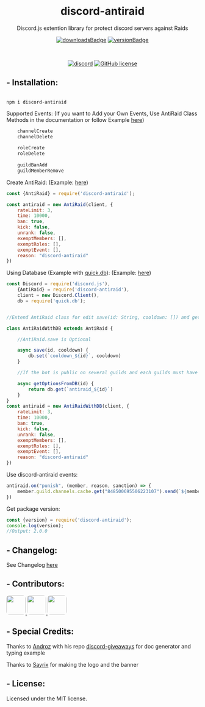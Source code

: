<div align="center">

# discord-antiraid
Discord.js extention library for protect discord servers against Raids

[![downloadsBadge](https://img.shields.io/npm/dt/discord-antiraid?style=for-the-badge)](https://npmjs.com/discord-antiraid)
[![versionBadge](https://img.shields.io/npm/v/discord-antiraid?style=for-the-badge)](https://npmjs.com/discord-antiraid)

<br>

[![discord](https://discord.com/api/guilds/848500695506223104/widget.png)](https://discord.gg/ahjFrbk2Nr)
[![GitHub license](https://img.shields.io/github/license/Derpinou/discord-antiraid.svg)](https://github.com/Derpinou/discord-antiraid/blob/master/LICENSE)

</div>

## - Installation:
```

npm i discord-antiraid

```


Supported Events:
(If you want to Add your Own Events, Use AntiRaid Class Methods in the documentation or follow Example [here](https://github.com/Derpinou/discord-antiraid/blob/main/example/AntiRaid/Event.js))

```js
    channelCreate
    channelDelete
 
    roleCreate
    roleDelete
 
    guildBanAdd
    guildMemberRemove
```

Create AntiRaid:
(Example: [here](https://github.com/Derpinou/discord-antiraid/blob/main/example/AntiRaid/sample.js))

```js
const {AntiRaid} = require('discord-antiraid');

const antiraid = new AntiRaid(client, {
    rateLimit: 3,
    time: 10000,
    ban: true,
    kick: false,
    unrank: false,
    exemptMembers: [],
    exemptRoles: [],
    exemptEvent: [],
    reason: "discord-antiraid"
})

```
Using Database (Example with [quick.db](https://www.npmjs.com/package/quick.db)):
(Example: [here](https://github.com/Derpinou/discord-antiraid/blob/main/example/AntiRaid/quickdb.js))

```js
const Discord = require('discord.js'),
    {AntiRaid} = require('discord-antiraid'),
    client = new Discord.Client(),
    db = require('quick.db');


//Extend AntiRaid class for edit save(id: String, cooldown: []) and getOptionsFromDB(id: String) with your db methods

class AntiRaidWithDB extends AntiRaid {

    //AntiRaid.save is Optional

    async save(id, cooldown) {
        db.set(`cooldown_${id}`, cooldown)
    }

    //If the bot is public on several guilds and each guilds must have its own antiraid configuration

    async getOptionsFromDB(id) {
        return db.get(`antiraid_${id}`)
    }
}
const antiraid = new AntiRaidWithDB(client, {
    rateLimit: 3,
    time: 10000,
    ban: true,
    kick: false,
    unrank: false,
    exemptMembers: [],
    exemptRoles: [],
    exemptEvent: [],
    reason: "discord-antiraid"
})
```




Use discord-antiraid events:

```js
antiraid.on("punish", (member, reason, sanction) => {
    member.guild.channels.cache.get("848500695506223107").send(`${member.user.username} got banned for raid attempt`)
})
```

Get package version:
```js
const {version} = require('discord-antiraid');
console.log(version);
//Output: 2.0.0
```

## - Changelog:

See Changelog [here](https://github.com/Derpinou/discord-antiraid/blob/main/CHANGELOG.md)


## - Contributors:
<a href="https://github.com/Derpinou">
  <img width="50px" style ="border-radius:7px;" src="https://avatars.githubusercontent.com/u/60037058?v=4" />
</a>
<a href="https://github.com/Sayrix">
  <img width="50px" style ="border-radius:7px;" src="https://avatars.githubusercontent.com/u/43046854?v=4" />
</a>
<a href="https://github.com/Androz2091">
  <img width="50px" style ="border-radius:7px;" src="https://avatars.githubusercontent.com/u/42497995?v=4" />
</a>

## - Special Credits:
Thanks to [Androz](https://github.com/Androz2091) with his repo [discord-giveaways](https://github.com/Androz2091/discord-giveaways) for doc generator and typing example

Thanks to [Sayrix](https://github.com/Sayrix) for making the logo and the banner

## - License:

Licensed under the MIT license.